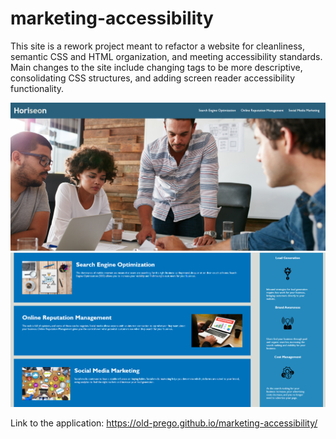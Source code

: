 # marketing-accessibility

This site is a rework project meant to refactor a website for cleanliness, semantic CSS and HTML organization, and meeting accessibility standards.
Main changes to the site include changing tags to be more descriptive, consolidating CSS structures, and adding screen reader accessibility functionality.

![Top Half of Site](assets/images/top-half.png)
![Bottom Half of Site](assets/images/bottom-half.png)

Link to the application: https://old-prego.github.io/marketing-accessibility/